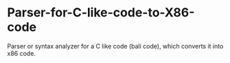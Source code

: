 # Parser-for-C-like-code-to-X86-code
Parser or syntax analyzer for  a C like code (bali code), which  converts it into x86 code. 
